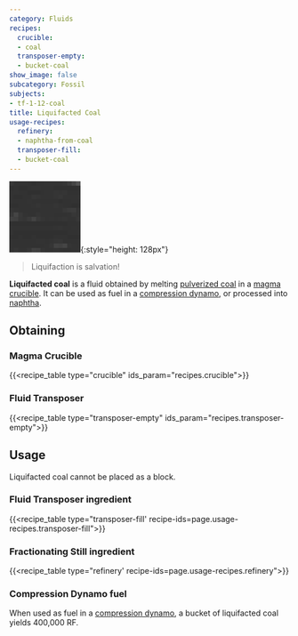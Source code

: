 ```yaml
---
category: Fluids
recipes:
  crucible:
  - coal
  transposer-empty:
  - bucket-coal
show_image: false
subcategory: Fossil
subjects:
- tf-1-12-coal
title: Liquifacted Coal
usage-recipes:
  refinery:
  - naphtha-from-coal
  transposer-fill:
  - bucket-coal
---
```


![Liquifacted coal](/assets/images/docs/1.12/thermal-foundation/liquifacted-coal.gif){:style="height: 128px"}

> Liquifaction is salvation!


**Liquifacted coal** is a fluid obtained by melting [pulverized
coal](../pulverized-coal/) in a [magma crucible](../../thermal-expansion/magma-crucible/). It
can be used as fuel in a [compression dynamo](../../thermal-expansion/compression-dynamo/), or
processed into [naphtha](../naphtha/).


Obtaining
---------

### Magma Crucible
{{<recipe_table type="crucible" ids_param="recipes.crucible">}}

### Fluid Transposer
{{<recipe_table type="transposer-empty" ids_param="recipes.transposer-empty">}}


Usage
-----

Liquifacted coal cannot be placed as a block.

### Fluid Transposer ingredient
{{<recipe_table type="transposer-fill' recipe-ids=page.usage-recipes.transposer-fill">}}

### Fractionating Still ingredient
{{<recipe_table type="refinery' recipe-ids=page.usage-recipes.refinery">}}

### Compression Dynamo fuel
When used as fuel in a [compression dynamo](../../thermal-expansion/compression-dynamo/), a bucket
of liquifacted coal yields 400,000 RF.
